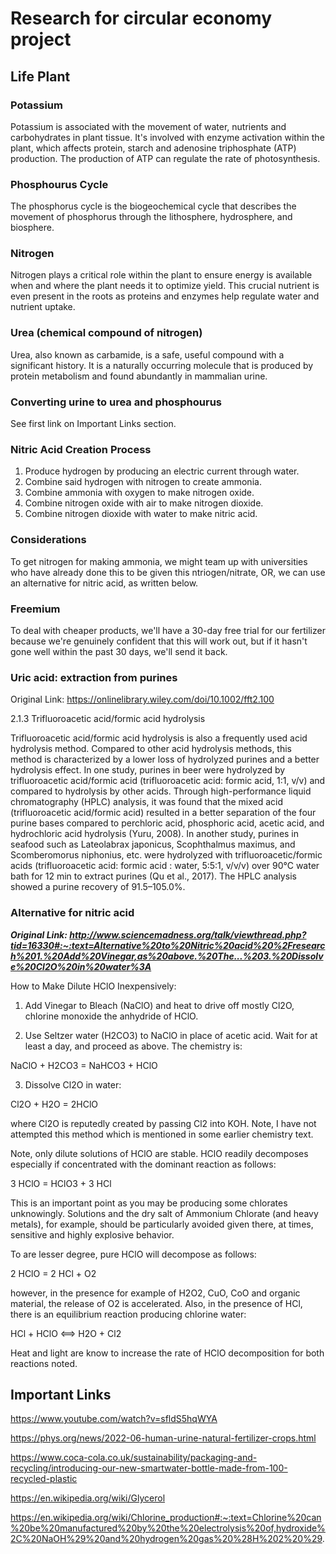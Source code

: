 # Research for circular economy project
## Life Plant
### Potassium
Potassium is associated with the movement of water, nutrients and carbohydrates in plant tissue. It's involved with enzyme activation within the plant, which affects protein, starch and adenosine triphosphate (ATP) production. The production of ATP can regulate the rate of photosynthesis.
### Phosphourus Cycle
The phosphorus cycle is the biogeochemical cycle that describes the movement of phosphorus through the lithosphere, hydrosphere, and biosphere.
### Nitrogen
Nitrogen plays a critical role within the plant to ensure energy is available when and where the plant needs it to optimize yield. This crucial nutrient is even present in the roots as proteins and enzymes help regulate water and nutrient uptake.
### Urea (chemical compound of nitrogen)
Urea, also known as carbamide, is a safe, useful compound with a significant history. It is a naturally occurring molecule that is produced by protein metabolism and found abundantly in mammalian urine.
### Converting urine to urea and phosphourus
See first link on Important Links section.
### Nitric Acid Creation Process
1. Produce hydrogen by producing an electric current through water.
2. Combine said hydrogen with nitrogen to create ammonia.
3. Combine ammonia with oxygen to make nitrogen oxide.
4. Combine nitrogen oxide with air to make nitrogen dioxide.
5. Combine nitrogen dioxide with water to make nitric acid.
### Considerations
To get nitrogen for making ammonia, we might team up with universities who have already done this to be given this ntriogen/nitrate, OR, we can use an alternative for nitric acid, as written below.
### Freemium
To deal with cheaper products, we'll have a 30-day free trial for our fertilizer
because we're genuinely confident that this will work out, but if it hasn't gone
well within the past 30 days, we'll send it back.
### Uric acid: extraction from purines

Original Link: https://onlinelibrary.wiley.com/doi/10.1002/fft2.100


2.1.3 Trifluoroacetic acid/formic acid hydrolysis

Trifluoroacetic acid/formic acid hydrolysis is also a frequently used acid hydrolysis method. Compared to other acid hydrolysis methods, this method is characterized by a lower loss of hydrolyzed purines and a better hydrolysis effect. In one study, purines in beer were hydrolyzed by trifluoroacetic acid/formic acid (trifluoroacetic acid: formic acid, 1:1, v/v) and compared to hydrolysis by other acids. Through high-performance liquid chromatography (HPLC) analysis, it was found that the mixed acid (trifluoroacetic acid/formic acid) resulted in a better separation of the four purine bases compared to perchloric acid, phosphoric acid, acetic acid, and hydrochloric acid hydrolysis (Yuru, 2008). In another study, purines in seafood such as Lateolabrax japonicus, Scophthalmus maximus, and Scomberomorus niphonius, etc. were hydrolyzed with trifluoroacetic/formic acids (trifluoroacetic acid: formic acid : water, 5:5:1, v/v/v) over 90°C water bath for 12 min to extract purines (Qu et al., 2017). The HPLC analysis showed a purine recovery of 91.5–105.0%.
### Alternative for nitric acid
*__Original Link: http://www.sciencemadness.org/talk/viewthread.php?tid=16330#:~:text=Alternative%20to%20Nitric%20acid%20%2Fresearch%201.%20Add%20Vinegar,as%20above.%20The...%203.%20Dissolve%20Cl2O%20in%20water%3A__*




How to Make Dilute HClO Inexpensively:

1. Add Vinegar to Bleach (NaClO) and heat to drive off mostly Cl2O, chlorine monoxide the anhydride of HClO.

2. Use Seltzer water (H2CO3) to NaClO in place of acetic acid. Wait for at least a day, and proceed as above. The chemistry is:

NaClO + H2CO3 = NaHCO3 + HClO

3. Dissolve Cl2O in water:

Cl2O + H2O = 2HClO

where Cl2O is reputedly created by passing Cl2 into KOH. Note, I have not attempted this method which is mentioned in some earlier chemistry text.

Note, only dilute solutions of HClO are stable. HClO readily decomposes especially if concentrated with the dominant reaction as follows:

3 HClO = HClO3 + 3 HCl

This is an important point as you may be producing some chlorates unknowingly. Solutions and the dry salt of Ammonium Chlorate (and heavy metals), for example, should be particularly avoided given there, at times, sensitive and highly explosive behavior.

To are lesser degree, pure HClO will decompose as follows:

2 HClO = 2 HCl + O2

however, in the presence for example of H2O2, CuO, CoO and organic material, the release of O2 is accelerated. Also, in the presence of HCl, there is an equilibrium reaction producing chlorine water:

HCl + HClO <==> H2O + Cl2

Heat and light are know to increase the rate of HClO decomposition for both reactions noted.

## Important Links
https://www.youtube.com/watch?v=sfldS5hqWYA


https://phys.org/news/2022-06-human-urine-natural-fertilizer-crops.html


https://www.coca-cola.co.uk/sustainability/packaging-and-recycling/introducing-our-new-smartwater-bottle-made-from-100-recycled-plastic


https://en.wikipedia.org/wiki/Glycerol






https://en.wikipedia.org/wiki/Chlorine_production#:~:text=Chlorine%20can%20be%20manufactured%20by%20the%20electrolysis%20of,hydroxide%2C%20NaOH%29%20and%20hydrogen%20gas%20%28H%202%20%29.
